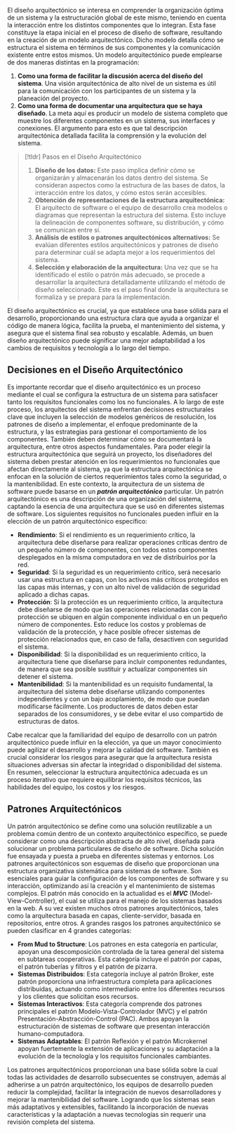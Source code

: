 El diseño arquitectónico se interesa en comprender la organización óptima de un sistema y la estructuración global de este mismo, teniendo en cuenta la interacción entre los distintos componentes que lo integran. Esta fase constituye la etapa inicial en el proceso de diseño de software, resultando en la creación de un modelo arquitectónico. Dicho modelo detalla cómo se estructura el sistema en términos de sus componentes y la comunicación existente entre estos mismos. Un modelo arquitectónico puede emplearse de dos maneras distintas en la programación:
1. **Como una forma de facilitar la discusión acerca del diseño del sistema**. Una visión arquitectónica de alto nivel de un sistema es útil para la comunicación con los participantes de un sistema y la planeación del proyecto.
2. **Como una forma de documentar una arquitectura que se haya diseñado**. La meta aquí es producir un modelo de sistema completo que muestre los diferentes componentes en un sistema, sus interfaces y conexiones. El argumento para esto es que tal descripción arquitectónica detallada facilita la comprensión y la evolución del sistema.

>[!tldr] Pasos en el Diseño Arquitectónico
>1. **Diseño de los datos:** Este paso implica definir cómo se organizarán y almacenarán los datos dentro del sistema. Se consideran aspectos como la estructura de las bases de datos, la interacción entre los datos, y cómo estos serán accesibles.
>2. **Obtención de representaciones de la estructura arquitectónica:** El arquitecto de software o el equipo de desarrollo crea modelos o diagramas que representan la estructura del sistema. Esto incluye la delineación de componentes software, su distribución, y cómo se comunican entre sí.
>3. **Análisis de estilos o patrones arquitectónicos alternativos:** Se evalúan diferentes estilos arquitectónicos y patrones de diseño para determinar cuál se adapta mejor a los requerimientos del sistema.
>4. **Selección y elaboración de la arquitectura:** Una vez que se ha identificado el estilo o patrón más adecuado, se procede a desarrollar la arquitectura detalladamente utilizando el método de diseño seleccionado. Este es el paso final donde la arquitectura se formaliza y se prepara para la implementación.

El diseño arquitectónico es crucial, ya que establece una base sólida para el desarrollo, proporcionando una estructura clara que ayuda a organizar el código de manera lógica, facilita la prueba, el mantenimiento del sistema, y asegura que el sistema final sea robusto y escalable. Además, un buen diseño arquitectónico puede significar una mejor adaptabilidad a los cambios de requisitos y tecnología a lo largo del tiempo.
## Decisiones en el Diseño Arquitectónico
Es importante recordar que el diseño arquitectónico es un proceso mediante el cual se configura la estructura de un sistema para satisfacer tanto los requisitos funcionales como los no funcionales. A lo largo de este proceso, los arquitectos del sistema enfrentan decisiones estructurales clave que incluyen la selección de modelos genéricos de resolución, los patrones de diseño a implementar, el enfoque predominante de la estructura, y las estrategias para gestionar el comportamiento de los componentes. También deben determinar cómo se documentará la arquitectura, entre otros aspectos fundamentales.
Para poder elegir la estructura arquitectónica que seguirá un proyecto, los diseñadores del sistema deben prestar atención en los requerimientos no funcionales que afectan directamente al sistema, ya que la estructura arquitectónica se enfocan en la solución de ciertos requerimientos tales como la seguridad, o la mantenibilidad. En este contexto, la arquitectura de un sistema de software puede basarse en un ***patrón arquitectónico*** particular. Un patrón arquitectónico es una descripción de una organización del sistema, captando la esencia de una arquitectura que se usó en diferentes sistemas de software.
Los siguientes requisitos no funcionales pueden influir en la elección de un patrón arquitectónico específico:
- **Rendimiento**: Si el rendimiento es un requerimiento crítico, la arquitectura debe diseñarse para realizar operaciones críticas dentro de un pequeño número de componentes, con todos estos componentes desplegados en la misma computadora en vez de distribuirlos por la red.
- **Seguridad**: Si la seguridad es un requerimiento crítico, será necesario usar una estructura en capas, con los activos más críticos protegidos en las capas más internas, y con un alto nivel de validación de seguridad aplicado a dichas capas.
- **Protección**: Si la protección es un requerimiento crítico, la arquitectura debe diseñarse de modo que las operaciones relacionadas con la protección se ubiquen en algún componente individual o en un pequeño número de componentes. Esto reduce los costos y problemas de validación de la protección, y hace posible ofrecer sistemas de protección relacionados que, en caso de falla, desactiven con seguridad el sistema.
- **Disponibilidad**: Si la disponibilidad es un requerimiento crítico, la arquitectura tiene que diseñarse para incluir componentes redundantes, de manera que sea posible sustituir y actualizar componentes sin detener el sistema.
- **Mantenibilidad**: Si la mantenibilidad es un requisito fundamental, la arquitectura del sistema debe diseñarse utilizando componentes independientes y con un bajo acoplamiento, de modo que puedan modificarse fácilmente. Los productores de datos deben estar separados de los consumidores, y se debe evitar el uso compartido de estructuras de datos.

Cabe recalcar que la familiaridad del equipo de desarrollo con un patrón arquitectónico puede influir en la elección, ya que un mayor conocimiento puede agilizar el desarrollo y mejorar la calidad del software. También es crucial considerar los riesgos para asegurar que la arquitectura resista situaciones adversas sin afectar la integridad o disponibilidad del sistema.
En resumen, seleccionar la estructura arquitectónica adecuada es un proceso iterativo que requiere equilibrar los requisitos técnicos, las habilidades del equipo, los costos y los riesgos.
## Patrones Arquitectónicos
Un patrón arquitectónico se define como una solución reutilizable a un problema común dentro de un contexto arquitectónico específico, se puede considerar como una descripción abstracta de alto nivel, diseñada para solucionar un problema particulares de diseño de software. Dicha solución fue ensayada y puesta a prueba en diferentes sistemas y entornos.
Los patrones arquitectónicos son esquemas de diseño que proporcionan una estructura organizativa sistemática para sistemas de software. Son esenciales para guiar la configuración de los componentes de software y su interacción, optimizando así la creación y el mantenimiento de sistemas complejos.
El patrón más conocido en la actualidad es el ***MVC*** (Model-View-Controller), el cual se utiliza para el manejo de los sistemas basados en la web. A su vez existen muchos otros patrones arquitectónicos, tales como la arquitectura basada en capas, cliente-servidor, basada en repositorios, entre otros. A grandes rasgos los patrones arquitectónico se pueden clasificar en 4 grandes categorías:
- **From Mud to Structure**: Los patrones en esta categoría en particular, apoyan una descomposición controlada de la tarea general del sistema en subtareas cooperativas. Esta categoría incluye el patrón por capas, el patrón tuberías y filtros y el patrón de pizarra.
- **Sistemas Distribuidos**: Esta categoría incluye al patrón Broker, este patrón proporciona una infraestructura completa para aplicaciones distribuidas, actuando como intermediario entre los diferentes recursos y los clientes que solicitan esos recursos.
- **Sistemas Interactivos**: Esta categoría comprende dos patrones principales el patrón Modelo-Vista-Controlador (MVC) y el patrón Presentación-Abstracción-Control (PAC). Ambos apoyan la estructuración de sistemas de software que presentan interacción humano-computadora.
- **Sistemas Adaptables**: El patrón Reflexión y el patrón Microkernel apoyan fuertemente la extensión de aplicaciones y su adaptación a la evolución de la tecnología y los requisitos funcionales cambiantes.

Los patrones arquitectónicos proporcionan una base sólida sobre la cual todas las actividades de desarrollo subsecuentes se construyen, además al adherirse a un patrón arquitectónico, los equipos de desarrollo pueden reducir la complejidad, facilitar la integración de nuevos desarrolladores y mejorar la mantenibilidad del software. Logrando que los sistemas sean más adaptativos y extensibles, facilitando la incorporación de nuevas características y la adaptación a nuevas tecnologías sin requerir una revisión completa del sistema.
